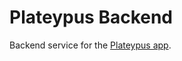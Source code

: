 # Plateypus Backend

Backend service for the [Plateypus app](https://github.com/Geologik/plateypus).
